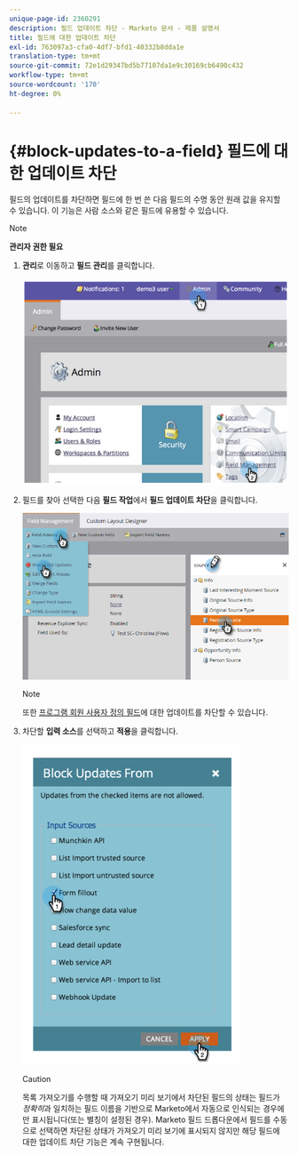 ```yaml
---
unique-page-id: 2360291
description: 필드 업데이트 차단 - Marketo 문서 - 제품 설명서
title: 필드에 대한 업데이트 차단
exl-id: 763097a3-cfa0-4df7-bfd1-40332b8dda1e
translation-type: tm+mt
source-git-commit: 72e1d29347bd5b77107da1e9c30169cb6490c432
workflow-type: tm+mt
source-wordcount: '170'
ht-degree: 0%

---
```


# {#block-updates-to-a-field} 필드에 대한 업데이트 차단

필드의 업데이트를 차단하면 필드에 한 번 쓴 다음 필드의 수명 동안 원래 값을 유지할 수 있습니다. 이 기능은 사람 소스와 같은 필드에 유용할 수 있습니다.

>[!NOTE]
>
>**관리자 권한 필요**

1. **관리**&#x200B;로 이동하고 **필드 관리**&#x200B;를 클릭합니다.

   ![](assets/image2014-9-24-13-3a54-3a40.png)

1. 필드를 찾아 선택한 다음 **필드 작업**&#x200B;에서 **필드 업데이트 차단**&#x200B;을 클릭합니다.

   ![](assets/two-1.png)

   >[!NOTE]
   >
   >또한 [프로그램 회원 사용자 정의 필드](/help/marketo/product-docs/core-marketo-concepts/programs/working-with-programs/program-member-custom-fields.md)에 대한 업데이트를 차단할 수 있습니다.

1. 차단할 **입력 소스**&#x200B;를 선택하고 **적용**&#x200B;을 클릭합니다.

   ![](assets/image2014-9-24-13-3a55-3a16.png)

   >[!CAUTION]
   >
   >목록 가져오기를 수행할 때 가져오기 미리 보기에서 차단된 필드의 상태는 필드가 _정확히_&#x200B;과 일치하는 필드 이름을 기반으로 Marketo에서 자동으로 인식되는 경우에만 표시됩니다(또는 별칭이 설정된 경우). Marketo 필드 드롭다운에서 필드를 수동으로 선택하면 차단된 상태가 가져오기 미리 보기에 표시되지 않지만 해당 필드에 대한 업데이트 차단 기능은 계속 구현됩니다.
